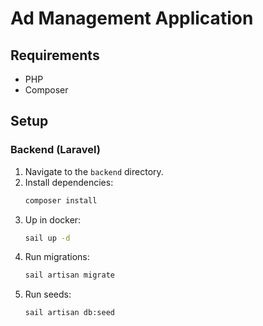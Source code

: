 # Ad Management Application

## Requirements

-   PHP
-   Composer

## Setup

### Backend (Laravel)

1. Navigate to the `backend` directory.
2. Install dependencies:
    ```bash
    composer install
    ```
3. Up in docker:
    ```bash
    sail up -d
    ```
4. Run migrations:
    ```bash
    sail artisan migrate
    ```
5. Run seeds:
    ```bash
    sail artisan db:seed
    ```
